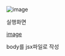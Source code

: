 ![image](https://github.com/user-attachments/assets/1270f2c4-6a3d-4f3a-8bfe-ac7d07b59c44)

실행화면

[image](https://github.com/user-attachments/assets/1270f2c4-6a3d-4f3a-8bfe-ac7d07b59c44)

body를 jsx파일로 작성
